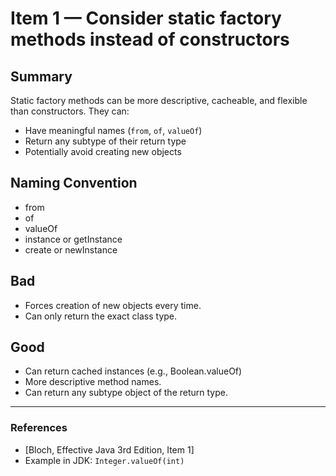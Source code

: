 # Item 1 — Consider static factory methods instead of constructors

## Summary
Static factory methods can be more descriptive, cacheable, and flexible than constructors.
They can:
- Have meaningful names (`from`, `of`, `valueOf`)
- Return any subtype of their return type
- Potentially avoid creating new objects

## Naming Convention
- from
- of
- valueOf
- instance or getInstance
- create or newInstance

## Bad
- Forces creation of new objects every time.
- Can only return the exact class type.

## Good
- Can return cached instances (e.g., Boolean.valueOf)
- More descriptive method names.
- Can return any subtype object of the return type.

---

### References
- [Bloch, Effective Java 3rd Edition, Item 1]
- Example in JDK: `Integer.valueOf(int)`
